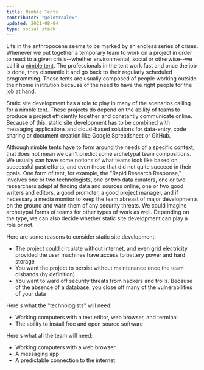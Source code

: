 ```yaml
---
title: Nimble Tents
contributor: "@elotroalex"
updated: 2021-08-04
type: social stack
---
```


Life in the anthropocene seems to be marked by an endless series of crises.
Whenever we put together a temporary team to work on a project in order to react to a given crisis--whether environmental, social or otherwise--we call it a [nimble tent](https://nimbletents.github.io/).
The professionals in the tent work fast and once the job is done, they dismantle it and go back to their regularly scheduled programming. 
These tents are usually composed of people working outside their home institution because of the need to have the right people for the job at hand. 

Static site development has a role to play in many of the scenarios calling for a nimble tent. 
These projects do depend on the ability of teams to produce a project efficiently together and constantly communicate online. 
Because of this, static site development has to be combined with messaging applications and cloud-based solutions for data-entry, code sharing or document creation like Google Spreadsheet or GitHub. 

Although nimble tents have to form around the needs of a specific context, that does not mean we can't predict some archetypal team compositions. 
We usually can have some notions of what teams look like based on successful past efforts, and even those that did not quite succeed in their goals. 
One form of tent, for example, the "Rapid Research Response," involves one or two technologists, one or two data curators, one or two researchers adept at finding data and sources online, one or two good writers and editors, a good promoter, a good project manager, and if necessary a media monitor to keep the team abreast of major developments on the ground and warn them of any security threats. 
We could imagine archetypal forms of teams for other types of work as well. 
Depending on the type, we can also decide whether static site development can play a role or not. 

Here are some reasons to consider static site development:

- The project could circulate without internet, and even grid electricity provided the user machines have access to battery power and hard storage
- You want the project to persist without maintenance once the team disbands (by definition)
- You want to ward off security threats from hackers and trolls. Because of the absence of a database, you close off many of the vulnerabilities of your data

Here's what the "technologists" will need:

- Working computers with a text editor, web browser, and terminal
- The ability to install free and open source software

Here's what all the team will need:

- Working computers with a web browser
- A messaging app
- A predictable connection to the internet
